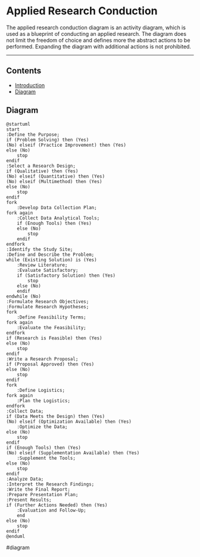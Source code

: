 # Applied Research Conduction
The applied research conduction diagram is an activity diagram, which is used as a blueprint of conducting an applied research. The diagram does not limit the freedom of choice and defines more the abstract actions to be performed. Expanding the diagram with additional actions is not prohibited.

---

## Contents
- [Introduction](#applied-research-conduction)
- [Diagram](#diagram)

## Diagram
```plantuml
@startuml
start
:Define the Purpose;
if (Problem Solving) then (Yes)
(No) elseif (Practice Improvement) then (Yes)
else (No)
    stop
endif
:Select a Research Design;
if (Qualitative) then (Yes)
(No) elseif (Quantitative) then (Yes)
(No) elseif (Multimethod) then (Yes)
else (No)
    stop
endif
fork
    :Develop Data Collection Plan;
fork again
    :Collect Data Analytical Tools;
    if (Enough Tools) then (Yes)
    else (No)
        stop
    endif
endfork
:Identify the Study Site;
:Define and Describe the Problem;
while (Existing Solution) is (Yes)
    :Review Literature;
    :Evaluate Satisfactory;
    if (Satisfactory Solution) then (Yes)
        stop
    else (No)
    endif
endwhile (No)
:Formulate Research Objectives;
:Formulate Research Hypotheses;
fork
    :Define Feasibility Terms;
fork again
    :Evaluate the Feasibility;
endfork
if (Research is Feasible) then (Yes)
else (No)
    stop
endif
:Write a Research Proposal;
if (Proposal Approved) then (Yes)
else (No)
    stop
endif
fork
    :Define Logistics;
fork again
    :Plan the Logistics;
endfork
:Collect Data;
if (Data Meets the Design) then (Yes)
(No) elseif (Optimization Available) then (Yes)
    :Optimize the Data;
else (No)
    stop
endif
if (Enough Tools) then (Yes)
(No) elseif (Supplementation Available) then (Yes)
    :Supplement the Tools;
else (No)
    stop
endif
:Analyze Data;
:Interpret the Research Findings;
:Write the Final Report;
:Prepare Presentation Plan;
:Present Results;
if (Further Actions Needed) then (Yes)
    :Evaluation and Follow-Up;
    end
else (No)
    stop
endif
@enduml
```

#diagram